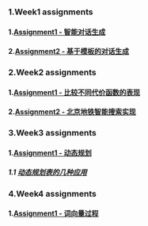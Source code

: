 ### 1.Week1 assignments
#### 1.[Assignment1 - 智能对话生成](./Week_01_0630_possibility_model/assignments/assignment_01/Assignment-01.ipynb)
#### 2.[Assignment2 - 基于模板的对话生成](./Week_01_0630_possibility_model/assignments/assignment_02/assignment-01-optional-pattern-match.ipynb)
### 2.Week2 assignments
#### 1.[Assignment1 - 比较不同代价函数的表现](./Week_02_0706_metro_search/Assignment/Assignment-02.ipynb)
#### 2.[Assignment2 - 北京地铁智能搜索实现](./Week_02_0706_metro_search/Assignment/metro_path_assignment.ipynb)
### 3.Week3 assignments
#### 1.[Assignment1 - 动态规划](./Week_03_0713_dynamic_programming/Assignment/Assignment-03.ipynb)
##### 1.1 [动态规划表的几种应用](./Week_03_0713_dynamic_programming/Assignment/dynamic_programming.ipynb)
### 4.Week4 assignments
#### 1.[Assignment1 - 词向量过程](./Week_04_0727_word2vec/Assignment/word2vec-Beginning.ipynb)




